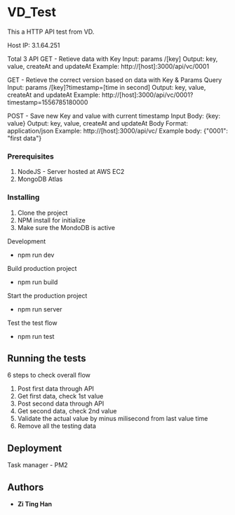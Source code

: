 # VD_Test

This a HTTP API test from VD. 

Host IP: 3.1.64.251

Total 3 API
GET - Retieve data with Key
Input: params /[key]
Output: key, value, createAt and updateAt
Example: http://[host]:3000/api/vc/0001

GET - Retieve the correct version based on data with Key & Params Query
Input: params /[key]?timestamp=[time in second]
Output: key, value, createAt and updateAt
Example: http://[host]:3000/api/vc/0001?timestamp=1556785180000

POST - Save new Key and value with current timestamp
Input Body: {key: value}
Output: key, value, createAt and updateAt
Body Format: application/json
Example: http://[host]:3000/api/vc/
Example body: {"0001": "first data"}

### Prerequisites

1. NodeJS - Server hosted at AWS EC2
2. MongoDB Atlas

### Installing

1. Clone the project
2. NPM install for initialize
3. Make sure the MondoDB is active

Development
- npm run dev

Build production project
- npm run build

Start the production project
- npm run server

Test the test flow
- npm run test

## Running the tests

6 steps to check overall flow

1. Post first data through API
2. Get first data, check 1st value
3. Post second data through API
4. Get second data, check 2nd value
5. Validate the actual value by minus milisecond from last value time
6. Remove all the testing data

## Deployment

Task manager - PM2

## Authors

* **Zi Ting Han** 